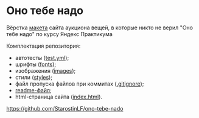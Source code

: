 # Оно тебе надо
Вёрстка [макета](https://www.figma.com/file/unBuocGdAfnegz1sE0MknV/%232-Оно-тебе-надо) сайта аукциона вещей, в которые никто не верил "Оно тебе надо" по курсу Яндекс Практикума

Комплектация репозитория:
- автотесты ([test.yml](https://github.com/itsUltraWolf/ono-tebe-nado/blob/main/.github/workflows/tests.yml));
- шрифты ([fonts](https://github.com/itsUltraWolf/ono-tebe-nado/tree/main/fonts));
- изображения ([images](https://github.com/itsUltraWolf/ono-tebe-nado/tree/main/images));
- стили ([styles](https://github.com/itsUltraWolf/ono-tebe-nado/tree/main/styles));
- файл пропуска файлов при коммитах ([.gitignore](https://github.com/itsUltraWolf/ono-tebe-nado/blob/main/.gitignore));
- [readme-файл](https://github.com/itsUltraWolf/ono-tebe-nado/blob/main/README.md);
- html-страница сайта ([index.html](https://github.com/itsUltraWolf/ono-tebe-nado/blob/main/index.html)).

https://github.com/StarostinLF/ono-tebe-nado
